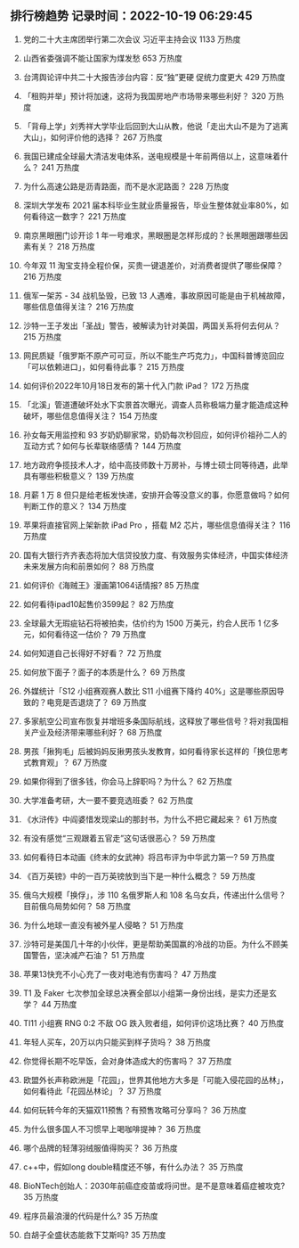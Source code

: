 
## 排行榜趋势 记录时间：2022-10-19 06:29:45
  
  1. 党的二十大主席团举行第二次会议 习近平主持会议 1133 万热度
    
  2. 山西省委强调不能让国家为煤发愁 653 万热度
    
  3. 台湾舆论评中共二十大报告涉台内容：反“独”更硬 促统力度更大 429 万热度
    
  4. 「租购并举」预计将加速，这将为我国房地产市场带来哪些利好？ 320 万热度
    
  5. 「背母上学」刘秀祥大学毕业后回到大山从教，他说「走出大山不是为了逃离大山」，如何评价他的选择？ 267 万热度
    
  6. 我国已建成全球最大清洁发电体系，送电规模是十年前两倍以上，这意味着什么？ 241 万热度
    
  7. 为什么高速公路是沥青路面，而不是水泥路面？ 228 万热度
    
  8. 深圳大学发布 2021 届本科毕业生就业质量报告，毕业生整体就业率80%，如何看待这一数字？ 221 万热度
    
  9. 南京黑眼圈门诊开诊 1 年一号难求，黑眼圈是怎样形成的？长黑眼圈跟哪些因素有关？ 218 万热度
    
  10. 今年双 11 淘宝支持全程价保，买贵一键退差价，对消费者提供了哪些保障？ 216 万热度
    
  11. 俄军一架苏 - 34 战机坠毁，已致 13 人遇难，事故原因可能是由于机械故障，哪些信息值得关注？ 216 万热度
    
  12. 沙特一王子发出「圣战」警告，被解读为针对美国，两国关系将何去何从？ 215 万热度
    
  13. 网民质疑「俄罗斯不原产可可豆，所以不能生产巧克力」，中国科普博览回应「可以依赖进口」，如何看待此事？ 215 万热度
    
  14. 如何评价2022年10月18日发布的第十代入门款 iPad？ 172 万热度
    
  15. 「北溪」管道遭破坏处水下实景首次曝光，调查人员称极端力量才能造成这种破坏，哪些信息值得关注？ 154 万热度
    
  16. 孙女每天用监控和 93 岁奶奶聊家常，奶奶每次秒回应，如何评价祖孙二人的互动方式？如何与长辈联络感情？ 144 万热度
    
  17. 地方政府争揽技术人才，给中高技师数十万房补，与博士硕士同等待遇，此举具有哪些积极意义？ 139 万热度
    
  18. 月薪 1 万 8 但只是给老板发快递，安排开会等没意义的事，你愿意做吗？如何判断工作的意义？ 134 万热度
    
  19. 苹果将直接官网上架新款 iPad Pro ，搭载 M2 芯片，哪些信息值得关注？ 116 万热度
    
  20. 国有大银行齐齐表态将加大信贷投放力度、有效服务实体经济，中国实体经济未来发展方向和前景如何？ 88 万热度
    
  21. 如何评价《海贼王》漫画第1064话情报? 85 万热度
    
  22. 如何看待ipad10起售价3599起？ 82 万热度
    
  23. 全球最大无瑕疵钻石将被拍卖，估价约为 1500 万美元，约合人民币 1 亿多元，如何看待这一估价？ 79 万热度
    
  24. 如何知道自己长得好不好看？ 72 万热度
    
  25. 如何放下面子？面子的本质是什么？ 69 万热度
    
  26. 外媒统计「S12 小组赛观赛人数比 S11 小组赛下降约 40%」这是哪些原因导致的？电竞是否退烧了？ 69 万热度
    
  27. 多家航空公司宣布恢复并增班多条国际航线，这释放了哪些信号？将对我国相关产业及经济带来哪些利好？ 68 万热度
    
  28. 男孩「揪狗毛」后被妈妈反揪男孩头发教育，如何看待家长这样的「换位思考式教育观」？ 67 万热度
    
  29. 如果你得到了很多钱，你会马上辞职吗？为什么？ 62 万热度
    
  30. 大学准备考研，大一要不要竞选班委？ 62 万热度
    
  31. 《水浒传》中阎婆惜发现梁山的那封书，为什么不把它藏起来？ 61 万热度
    
  32. 有没有感觉“三观跟着五官走”这句话很恶心？ 59 万热度
    
  33. 如何看待日本动画《终末的女武神》将吕布评为中华武力第一? 59 万热度
    
  34. 《百万英镑》中的一百万英镑放到当下是一种什么概念？ 59 万热度
    
  35. 俄乌大规模「换俘」，涉 110 名俄罗斯人和 108 名乌女兵，传递出什么信号？目前俄乌局势如何？ 58 万热度
    
  36. 为什么地球一直没有被外星人侵略？ 51 万热度
    
  37. 沙特可是美国几十年的小伙伴，更是帮助美国赢的冷战的功臣。为什么不顾美国警告，坚决减产石油？ 51 万热度
    
  38. 苹果13快充不小心充了一夜对电池有伤害吗？ 47 万热度
    
  39. T1 及 Faker 七次参加全球总决赛全部以小组第一身份出线，是实力还是玄学？ 44 万热度
    
  40. TI11 小组赛 RNG 0:2 不敌 OG 跌入败者组，如何评价这场比赛？ 40 万热度
    
  41. 年轻人买车，20万以内只能买到样子货吗？ 38 万热度
    
  42. 你觉得长期不吃早饭，会对身体造成大的伤害吗？ 37 万热度
    
  43. 欧盟外长声称欧洲是「花园」，世界其他地方大多是「可能入侵花园的丛林」，如何看待此「花园丛林论」？ 37 万热度
    
  44. 如何玩转今年的天猫双11预售？有预售攻略可分享吗？ 36 万热度
    
  45. 为什么很多国人不习惯早上喝咖啡提神？ 36 万热度
    
  46. 哪个品牌的轻薄羽绒服值得购买？ 36 万热度
    
  47. c++中，假如long double精度还不够，有什么办法？ 35 万热度
    
  48. BioNTech创始人：2030年前癌症疫苗或将问世。是不是意味着癌症被攻克? 35 万热度
    
  49. 程序员最浪漫的代码是什么? 35 万热度
    
  50. 白胡子全盛状态能救下艾斯吗? 35 万热度
    